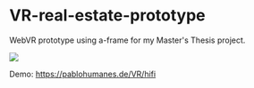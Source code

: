 # VR-real-estate-prototype
WebVR prototype using a-frame for my Master's Thesis project.

<img src="https://pablohumanes.de/wordpress/wp-content/uploads/2021/02/humanes_pablo_TFM_thumb_2021.gif"></img>

Demo: https://pablohumanes.de/VR/hifi
